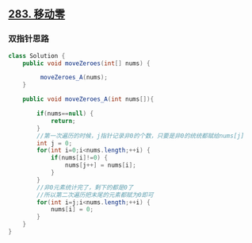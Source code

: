 ## [283. 移动零](https://leetcode-cn.com/problems/move-zeroes/)

### 双指针思路

~~~java
class Solution {
    public void moveZeroes(int[] nums) {

         moveZeroes_A(nums);
    }

    public void moveZeroes_A(int nums[]){

  		if(nums==null) {
			return;
		}
		//第一次遍历的时候，j指针记录非0的个数，只要是非0的统统都赋给nums[j]
		int j = 0;
		for(int i=0;i<nums.length;++i) {
			if(nums[i]!=0) {
				nums[j++] = nums[i];
			}
		}
		//非0元素统计完了，剩下的都是0了
		//所以第二次遍历把末尾的元素都赋为0即可
		for(int i=j;i<nums.length;++i) {
			nums[i] = 0;
		}
    }
}
~~~

